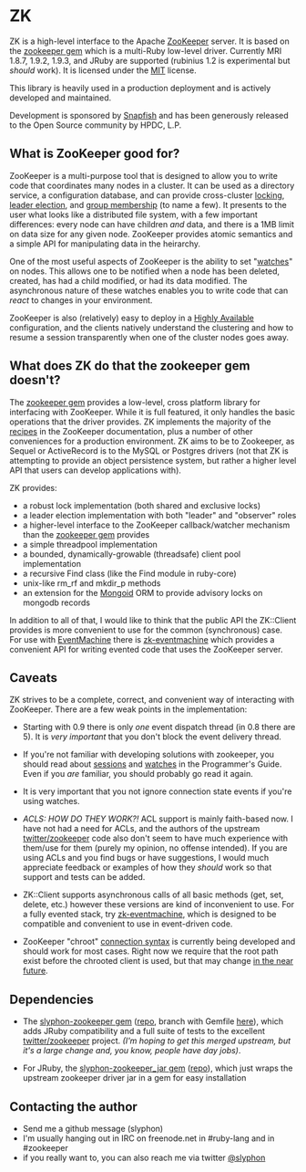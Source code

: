 # ZK

ZK is a high-level interface to the Apache [ZooKeeper][] server. It is based on the [zookeeper gem][] which is a multi-Ruby low-level driver. Currently MRI 1.8.7, 1.9.2, 1.9.3, and JRuby are supported (rubinius 1.2 is experimental but _should_ work). It is licensed under the [MIT][] license. 

This library is heavily used in a production deployment and is actively developed and maintained.

Development is sponsored by [Snapfish][] and has been generously released to the Open Source community by HPDC, L.P.

[ZooKeeper]: http://zookeeper.apache.org/ "Apache ZooKeeper"
[zookeeper gem]: https://github.com/slyphon/zookeeper "slyphon-zookeeper gem"
[MIT]: http://www.gnu.org/licenses/license-list.html#Expat "MIT (Expat) License"
[Snapfish]: http://www.snapfish.com/ "Snapfish"

## What is ZooKeeper good for?

ZooKeeper is a multi-purpose tool that is designed to allow you to write code that coordinates many nodes in a cluster. It can be used as a directory service, a configuration database, and can provide cross-cluster [locking][], [leader election][], and [group membership][] (to name a few). It presents to the user what looks like a distributed file system, with a few important differences: every node can have children _and_ data, and there is a 1MB limit on data size for any given node. ZooKeeper provides atomic semantics and a simple API for manipulating data in the heirarchy.

One of the most useful aspects of ZooKeeper is the ability to set "[watches][]" on nodes. This allows one to be notified when a node has been deleted, created, has had a child modified, or had its data modified. The asynchronous nature of these watches enables you to write code that can _react_ to changes in your environment.

ZooKeeper is also (relatively) easy to deploy in a [Highly Available][ha-config] configuration, and the clients natively understand the clustering and how to resume a session transparently when one of the cluster nodes goes away. 


[watches]: http://zookeeper.apache.org/doc/current/zookeeperProgrammers.html#ch_zkWatches
[locking]: http://zookeeper.apache.org/doc/current/recipes.html#sc_recipes_Locks
[leader election]: http://zookeeper.apache.org/doc/current/recipes.html#sc_leaderElection
[group membership]: http://zookeeper.apache.org/doc/current/recipes.html#sc_outOfTheBox
[ha-config]: http://zookeeper.apache.org/doc/current/zookeeperAdmin.html#sc_CrossMachineRequirements "HA config"

## What does ZK do that the zookeeper gem doesn't?

The [zookeeper gem][] provides a low-level, cross platform library for interfacing with ZooKeeper. While it is full featured, it only handles the basic operations that the driver provides. ZK implements the majority of the [recipes][] in the ZooKeeper documentation, plus a number of other conveniences for a production environment. ZK aims to be to Zookeeper, as Sequel or ActiveRecord is to the MySQL or Postgres drivers (not that ZK is attempting to provide an object persistence system, but rather a higher level API that users can develop applications with).

ZK provides:

* 	a robust lock implementation (both shared and exclusive locks)
* 	a leader election implementation with both "leader" and "observer" roles
* 	a higher-level interface to the ZooKeeper callback/watcher mechanism than the [zookeeper gem][] provides
* 	a simple threadpool implementation
* 	a bounded, dynamically-growable (threadsafe) client pool implementation
* 	a recursive Find class (like the Find module in ruby-core)
* 	unix-like rm\_rf and mkdir\_p methods
* 	an extension for the [Mongoid][] ORM to provide advisory locks on mongodb records

In addition to all of that, I would like to think that the public API the ZK::Client provides is more convenient to use for the common (synchronous) case. For use with [EventMachine][] there is [zk-eventmachine][] which provides a convenient API for writing evented code that uses the ZooKeeper server.

[recipes]: http://zookeeper.apache.org/doc/current/recipes.html
[Mongoid]: http://mongoid.org/
[EventMachine]: https://github.com/eventmachine/eventmachine
[zk-eventmachine]: https://github.com/slyphon/zk-eventmachine

## Caveats

ZK strives to be a complete, correct, and convenient way of interacting with ZooKeeper. There are a few weak points in the implementation:

* Starting with 0.9 there is only *one* event dispatch thread (in 0.8 there are 5). It is *very important* that you don't block the event delivery thread.

* If you're not familiar with developing solutions with zookeeper, you should read about [sessions][] and [watches][] in the Programmer's Guide. Even if you *are* familiar, you should probably go read it again. 

* It is very important that you not ignore connection state events if you're using watches.

* _ACLS: HOW DO THEY WORK?!_  ACL support is mainly faith-based now. I have not had a need for ACLs, and the authors of the upstream [twitter/zookeeper][] code also don't seem to have much experience with them/use for them (purely my opinion, no offense intended). If you are using ACLs and you find bugs or have suggestions, I would much appreciate feedback or examples of how they *should* work so that support and tests can be added.

* ZK::Client supports asynchronous calls of all basic methods (get, set, delete, etc.) however these versions are kind of inconvenient to use. For a fully evented stack, try [zk-eventmachine][], which is designed to be compatible and convenient to use in event-driven code.

* ZooKeeper "chroot" [connection syntax][chroot] is currently being developed and should work for most cases. Right now we require that the root path exist before the chrooted client is used, but that may change [in the near future](https://github.com/slyphon/zk/issues/7).

[twitter/zookeeper]: https://github.com/twitter/zookeeper
[async-branch]: https://github.com/slyphon/zk/tree/dev%2Fasync-conveniences
[chroot]: http://zookeeper.apache.org/doc/current/zookeeperProgrammers.html#ch_zkSessions
[YARD]: http://yardoc.org/
[sessions]: http://zookeeper.apache.org/doc/current/zookeeperProgrammers.html#ch_zkSessions 
[watches]: http://zookeeper.apache.org/doc/r3.3.5/zookeeperProgrammers.html#ch_zkWatches

## Dependencies

* The [slyphon-zookeeper gem][szk-gem] ([repo][szk-repo], branch with Gemfile [here][szk-repo-bundler]), which adds JRuby compatibility and a full suite of tests to the excellent [twitter/zookeeper][] project. _(I'm hoping to get this merged upstream, but it's a large change and, you know, people have day jobs)_. 

* For JRuby, the [slyphon-zookeeper\_jar gem][szk-jar-gem] ([repo][szk-jar-repo]), which just wraps the upstream zookeeper driver jar in a gem for easy installation

[szk-gem]: https://rubygems.org/gems/slyphon-zookeeper
[szk-repo]: https://github.com/slyphon/zookeeper/tree/dev/xplatform
[szk-repo-bundler]: https://github.com/slyphon/zookeeper/tree/dev/gemfile/
[szk-jar-gem]: https://rubygems.org/gems/slyphon-zookeeper_jar
[szk-jar-repo]: https://github.com/slyphon/zookeeper_jar

## Contacting the author

* Send me a github message (slyphon)
* I'm usually hanging out in IRC on freenode.net in #ruby-lang and in #zookeeper
* if you really want to, you can also reach me via twitter [@slyphon][]

[@slyphon]: https://twitter.com/#!/slyphon

